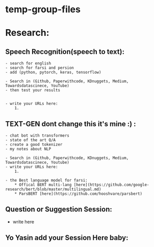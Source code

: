 # temp-group-files

# Research:
## Speech Recognition(speech to text):
    - search for english
    - search for farsi and persion
    - add (python, pytorch, keras, tensorflow)

    - Search in (Github, Paperwithcode, KDnuggets, Medium, Towardsdatascinece, YouTube)
    - then test your results


    - write your URLs here:
        1.
        

## TEXT-GEN dont change this it's mine :) :
    - chat bot with transformers
    - state of the art Q/A
    - create a good tokenizer
    - my notes about NLP
    
    - Search in (Github, Paperwithcode, KDnuggets, Medium, Towardsdatascinece, Youtube)
    - write your URLs here:
        1.
        
    - the Best language model for farsi:
        * Offical BERT multi-lang [here](https://github.com/google-research/bert/blob/master/multilingual.md)
        * ParsBERT [here](https://github.com/hooshvare/parsbert)
        


## Question or Suggestion Session:
   - write here
   
   
   
## Yo Yasin add your Session Here baby:
